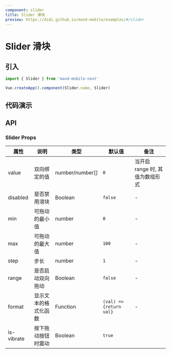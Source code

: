 ```yaml
---
component: slider
title: Slider 滑块
preview: https://didi.github.io/mand-mobile/examples/#/slider
---
```


# Slider 滑块

## 引入

```javascript
import { Slider } from 'mand-mobile-next'

Vue.createApp().component(Slider.name, Slider)
```

## 代码演示

<demo-wrapper
  src="src/packages/slider/demo"
/>

## API

### Slider Props

|属性 | 说明 | 类型 | 默认值 | 备注|
|----|-----|------|------|------|
|value|双向绑定的值|number/number[]|`0`|当开启 range 时, 其值为数组形式|
|disabled|是否禁用滑块|Boolean|`false`|-|
|min|可拖动的最小值|number|`0`|-|
|max|可拖动的最大值|number|`100`|-|
|step|步长|number|`1`|-|
|range|是否启动双向拖动|Boolean|`false`|-|
|format|显示文本的格式化函数|Function|`(val) => {return val}`|-|
|is-vibrate |按下拖动按钮时震动|Boolean|`true`| |
